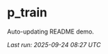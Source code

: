 # p_train

Auto-updating README demo.

<!--START_SECTION:status-->
_Last run: 2025-09-24 08:27 UTC_
<!--END_SECTION:status-->






























































































































































































































































































































































































































































































































































































































































































































































































































